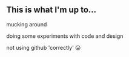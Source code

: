 ## This is what I'm up to...

mucking around  

doing some experiments with code and design  

not using github 'correctly' 😛
